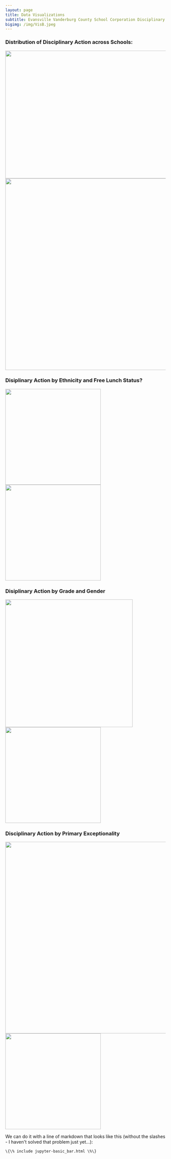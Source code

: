 ```yaml
---
layout: page
title: Data Visualizations
subtitle: Evansville Vanderburg County School Corporation Disciplinary Data
bigimg: /img/VisB.jpeg
---
```


### Distribution of Disciplinary Action across Schools:

<img src="../img/treemapSchool_Name.png" width="600" height="400" class="inline">
<img src="../img/histSchool_Name.png" width="600" hegith="300" class="inline">
<!--![treemap](/img/treemapSchool_Name.png)-->

### Disiplinary Action by Ethnicity and Free Lunch Status?

<p float="left">
  <img src="../img/pieEthnicity.png" width="300" class="inline"/>
  <img src="../img/pieFRL.png" width="300" class="inline"/> 
</p>


### Disiplinary Action by Grade and Gender
<p float="left">
  <img src="../img/vBarGradevsDisciplinary_Action.png" width="400" class="inline"/>
  <img src="../img/vBarGendervsDisciplinary_Action.png" width="300" class="inline"/> 
</p>

### Disciplinary Action by Primary Exceptionality
<img src="../img/vBarPrimary_ExcepitionalityvsDisciplinary_Action.png" width="600" class="inline"/>
<img src="../img/vBarGendervsDisciplinary_Action.png" width="300" class="inline"/>

We can do it with a line of markdown that looks like this (without the slashes - I haven't solved that problem just yet...):
```
\{\% include jupyter-basic_bar.html \%\}
```
